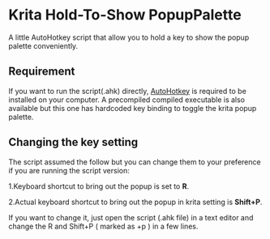 # Krita Hold-To-Show PopupPalette
A little AutoHotkey script that allow you to hold a key to show the popup palette conveniently.

## Requirement

If you want to run the script(.ahk) directly, [AutoHotkey](https://www.autohotkey.com/) is required to be installed on your computer.
A precompiled compiled executable is also available but this one has hardcoded key binding to toggle the krita popup palette.

## Changing the key setting

The script assumed the follow but you can change them to your preference if you are running the script version:

1.Keyboard shortcut to bring out the popup is set to **R**.

2.Actual keyboard shortcut to bring out the popup in krita setting is **Shift+P**.

If you want to change it, just open the  script (.ahk file) in a text editor and change the R and Shift+P ( marked as +p ) in a few lines.

